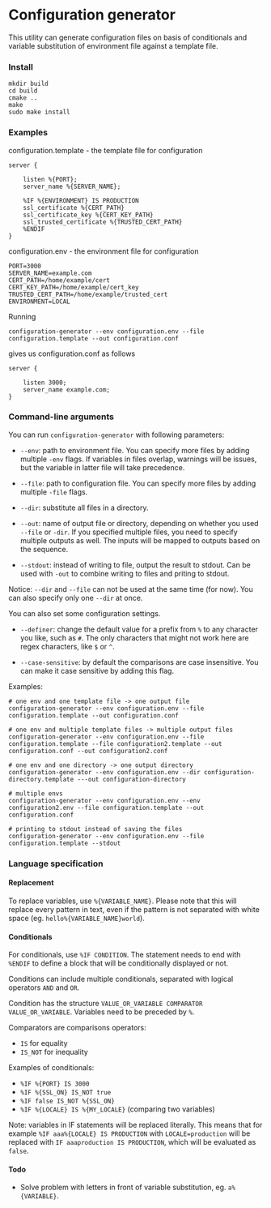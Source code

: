 # Configuration generator

This utility can generate configuration files on basis of conditionals and variable 
substitution of environment file against a template file.

### Install

```
mkdir build
cd build
cmake ..
make
sudo make install
```

### Examples

configuration.template - the template file for configuration
```
server {

    listen %{PORT};
    server_name %{SERVER_NAME};

    %IF %{ENVIRONMENT} IS PRODUCTION
    ssl_certificate %{CERT_PATH}
    ssl_certificate_key %{CERT_KEY_PATH}
    ssl_trusted_certificate %{TRUSTED_CERT_PATH}
    %ENDIF
}
```

configuration.env - the environment file for configuration
```
PORT=3000
SERVER_NAME=example.com
CERT_PATH=/home/example/cert
CERT_KEY_PATH=/home/example/cert_key
TRUSTED_CERT_PATH=/home/example/trusted_cert
ENVIRONMENT=LOCAL
```

Running 
```
configuration-generator --env configuration.env --file configuration.template --out configuration.conf
```

gives us configuration.conf as follows

```
server {

    listen 3000;
    server_name example.com;
}
```

### Command-line arguments

You can run ``configuration-generator`` with following parameters:

* ``--env``: path to environment file. You can specify more files by adding multiple ``-env`` flags. 
If variables in files overlap, warnings will be issues, but the variable in latter file will take precedence.

* ``--file``: path to configuration file. You can specify more files by adding multiple ``-file`` flags.

* ``--dir``: substitute all files in a directory.

* ``--out``: name of output file or directory, depending on whether you used ``--file`` or ``-dir``. 
If you specified multiple files, you need to specify multiple outputs as well. 
The inputs will be mapped to outputs based on the sequence.

* ``--stdout``: instead of writing to file, output the result to stdout. 
Can be used with ``-out`` to combine writing to files and priting to stdout.

Notice: ``--dir`` and ``--file`` can not be used at the same time (for now). 
You can also specify only one ``--dir`` at once.

You can also set some configuration settings.

* ``--definer``: change the default value for a prefix from ``%`` to any character you like, such as ``#``. 
The only characters that might not work here are regex characters, like ``$`` or ``^``.

* ``--case-sensitive``: by default the comparisons are case insensitive. You can make it case sensitive by adding this flag.

Examples:

```
# one env and one template file -> one output file
configuration-generator --env configuration.env --file configuration.template --out configuration.conf

# one env and multiple template files -> multiple output files
configuration-generator --env configuration.env --file configuration.template --file configuration2.template --out configuration.conf --out configuration2.conf

# one env and one directory -> one output directory
configuration-generator --env configuration.env --dir configuration-directory.template ---out configuration-directory

# multiple envs
configuration-generator --env configuration.env --env configuration2.env --file configuration.template --out configuration.conf

# printing to stdout instead of saving the files
configuration-generator --env configuration.env --file configuration.template --stdout
```

### Language specification

#### Replacement

To replace variables, use ``%{VARIABLE_NAME}``. 
Please note that this will replace every pattern in text, even if the pattern is not separated with white space 
(eg. ``hello%{VARIABLE_NAME}world``).

#### Conditionals

For conditionals, use ``%IF CONDITION``. 
The statement needs to end with ``%ENDIF`` to define a block that will be conditionally displayed or not.

Conditions can include multiple conditionals, separated with logical operators ``AND`` and ``OR``.

Condition has the structure ``VALUE_OR_VARIABLE COMPARATOR VALUE_OR_VARIABLE``. Variables need to be preceded by ``%``.

Comparators are comparisons operators:

* ``IS`` for equality
* ``IS_NOT`` for inequality

Examples of conditionals:

* ``%IF %{PORT} IS 3000``
* ``%IF %{SSL_ON} IS_NOT true``
* ``%IF false IS_NOT %{SSL_ON}``
* ``%IF %{LOCALE} IS %{MY_LOCALE}`` (comparing two variables)

Note: variables in IF statements will be replaced literally. 
This means that for example ``%IF aaa%{LOCALE} IS PRODUCTION`` with ``LOCALE=production`` will be replaced with 
``IF aaaproduction IS PRODUCTION``, which will be evaluated as ``false``.

#### Todo

* Solve problem with letters in front of variable substitution, eg. ``a%{VARIABLE}``.
